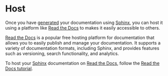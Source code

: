 # Host

Once you have [generated](generate.md) your documentation using [Sphinx](https://www.sphinx-doc.org/en/master/), you can host it using a platform like [Read the Docs](https://readthedocs.org/) to makes it easily accessible to others.

[Read the Docs](https://readthedocs.org/) is a popular free hosting platform for documentation that allows you to easily publish and manage your documentation. It supports a variety of documentation formats, including Sphinx, and provides features such as versioning, search functionality, and analytics.

To host your [Sphinx](https://www.sphinx-doc.org/en/master/) documentation on [Read the Docs](https://readthedocs.org/), follow the [Read the Docs tutorial](https://docs.readthedocs.io/en/stable/tutorial/index.html).
